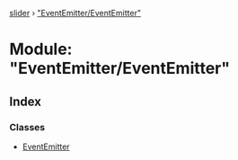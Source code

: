 [slider](../globals.md) › ["EventEmitter/EventEmitter"](_eventemitter_eventemitter_.md)

# Module: "EventEmitter/EventEmitter"

## Index

### Classes

* [EventEmitter](../classes/_eventemitter_eventemitter_.eventemitter.md)
